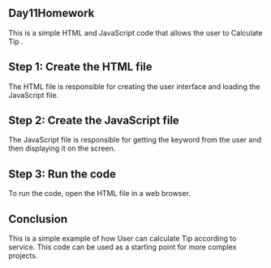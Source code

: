 
## Day11Homework

This is a simple HTML and JavaScript code that allows the user to Calculate Tip .

## Step 1: Create the HTML file

The HTML file is responsible for creating the user interface and loading the JavaScript file.


## Step 2: Create the JavaScript file

The JavaScript file is responsible for getting the keyword from the user and then displaying it on the screen.



## Step 3: Run the code

To run the code, open the HTML file in a web browser.

## Conclusion

This is a simple example of how User can calculate Tip according to service. This code can be used as a starting point for more complex projects.
